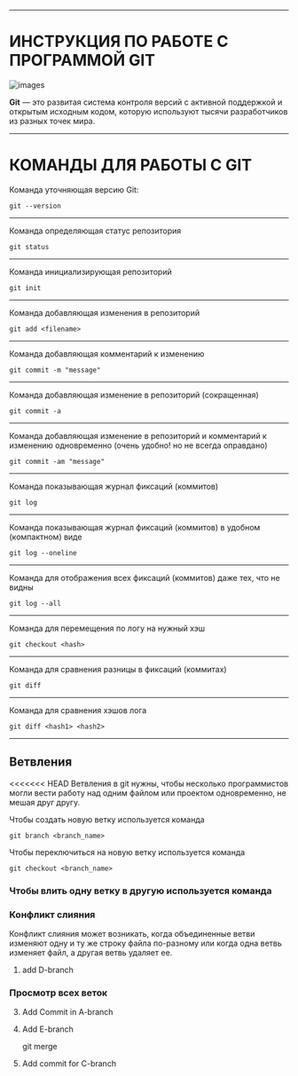 ***
# ИНСТРУКЦИЯ ПО РАБОТЕ С ПРОГРАММОЙ GIT

![images](https://renovacloud.com/wp-content/uploads/2020/09/logo_15-1.png)

**Git** — это развитая система контроля версий с активной поддержкой и открытым исходным кодом, которую используют тысячи разработчиков из разных точек мира.

***

# КОМАНДЫ ДЛЯ РАБОТЫ С GIT

Команда уточняющая версию Git:

    git --version

***

Команда определяющая статус репозитория

    git status
***

Команда инициализирующая репозиторий

    git init
***

Команда добавляющая изменения в репозиторий

    git add <filename>
***

Команда добавляющая комментарий к изменению

    git commit -m "message"

***

Команда добавляющая изменение в репозиторий (сокращенная)

    git commit -a
***

Команда добавляющая изменениe в репозиторий и комментарий к изменению одновременно (очень удобно! но не всегда оправдано) 

    git commit -am "message"
***

Команда показывающая журнал фиксаций (коммитов) 

    git log
***

Команда показывающая журнал фиксаций (коммитов) в удобном (компактном) виде

    git log --oneline
***

Команда для отображения всех фиксаций (коммитов) даже тех, что не видны

    git log --all
***

Команда для перемещения по логу на нужный хэш

    git checkout <hash>
***

Команда для сравнения разницы в фиксаций (коммитах)

    git diff

***

Команда для сравнения хэшов лога

    git diff <hash1> <hash2>
 
 ***

## Ветвления


<<<<<<< HEAD
Ветвления в git нужны, чтобы несколько программистов могли вести работу над одним файлом или проектом одновременно, не мешая друг другу. 

Чтобы создать новую ветку используется команда

	git branch <branch_name>

Чтобы переключиться на новую ветку используется команда

	git checkout <branch_name>

### Чтобы влить одну ветку в другую используется команда

### Конфликт слияния 

Конфликт слияния может возникать, когда объединенные ветви изменяют одну и ту же строку файла по-разному или когда одна ветвь изменяет файл, а другая ветвь удаляет ее. 

1. add D-branch

### Просмотр всех веток

3. Add Commit in A-branch
4. Add E-branch











    git merge

6. Add commit for C-branch
